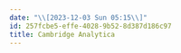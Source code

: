 ```yaml
---
date: "\\[2023-12-03 Sun 05:15\\]"
id: 257fcbe5-effe-4028-9b52-8d387d186c97
title: Cambridge Analytica
---
```


